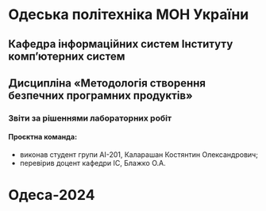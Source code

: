 # Одеська політехніка МОН України
## Кафедра інформаційних систем Інституту комп’ютерних систем
## Дисципліна «Методологія створення безпечних програмних продуктів»
### Звіти за рішеннями лабораторних робіт
#### Проєктна команда:
- виконав студент групи АІ-201, Каларашан Костянтин Олександрович;
- перевірив доцент кафедри ІС, Блажко О.А.
# Одеса-2024
